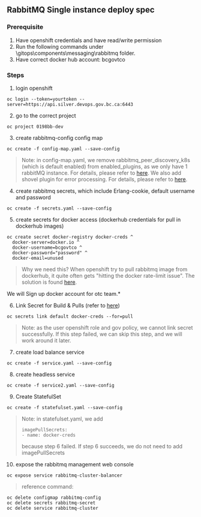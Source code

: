 ## RabbitMQ Single instance deploy spec

### Prerequisite

1. Have openshift credentials and have read/write permission
2. Run the following commands under \gitops\components\messaging\rabbitmq folder.
3. Have correct docker hub account: bcgovtco

### Steps

1. login openshift

```
oc login --token=yourtoken --server=https://api.silver.devops.gov.bc.ca:6443
```

2. go to the correct project

```
oc project 0198bb-dev
```

3. create rabbitmq-config config map

```
oc create -f config-map.yaml --save-config
```

> Note: in config-map.yaml, we remove rabbitmq_peer_discovery_k8s (which is default enabled) from enabled_plugins, as we only have 1 rabbitMQ instance. For details, please refer to [here](https://github.com/bitnami/charts/issues/2227).
> We also add shovel plugin for error processing. For details, please refer to [here](https://www.rabbitmq.com/shovel.html).

4. create rabbitmq secrets, which include Erlang-cookie, default username and password

```
oc create -f secrets.yaml --save-config
```

5. create secrets for docker access (dockerhub credentials for pull in dockerhub images)

```
oc create secret docker-registry docker-creds ^
  docker-server=docker.io ^
  docker-username=bcgovtco ^
  docker-password="password" ^
  docker-email=unused
```

> Why we need this?
> When openshift try to pull rabbitmq image from dockerhub, it quite often gets "hitting the docker rate-limit issue".
> The solution is found [here](https://github.com/BCDevOps/OpenShift4-Migration/issues/51).

We will Sign up docker account for otc team.\*

6. Link Secret for Build & Pulls (refer to [here](https://github.com/BCDevOps/OpenShift4-Migration/issues/51))

```
oc secrets link default docker-creds --for=pull
```

> Note: as the user openshift role and gov policy, we cannot link secret successfully. If this step failed, we can skip this step, and we will work around it later.

7. create load balance service

```
oc create -f service.yaml --save-config
```

8. create headless service

```
oc create -f service2.yaml --save-config
```

9. Create StatefulSet

```
oc create -f statefulset.yaml --save-config
```

> Note: in statefulset.yaml, we add
>
> ```
> imagePullSecrets:
> - name: docker-creds
> ```
>
> because step 6 failed. If step 6 succeeds, we do not need to add imagePullSecrets

10. expose the rabbitmq management web console

```
oc expose service rabbitmq-cluster-balancer
```

> reference command:

```
oc delete configmap rabbitmq-config
oc delete secrets rabbitmq-secret
oc delete service rabbitmq-cluster
```
